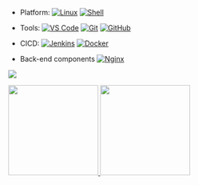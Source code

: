 - Platform:
[![Linux](https://img.shields.io/badge/-Linux-F16061?logo=linux&logoColor=000)]()
[![Shell](https://img.shields.io/badge/-Shell-4EC422?logo=Shell&logoColor=FF7043)]()

- Tools:
[![VS Code](https://img.shields.io/badge/-VS%20Code-007ACC?style=plastic&logo=visual-studio-code)]()
[![Git](https://img.shields.io/badge/-Git-000000?logo=git&logoColor=FF7043)]()
[![GitHub](https://img.shields.io/badge/-GitHub-181717?style=plastic&logo=github)]()

- CICD:
[![Jenkins](https://img.shields.io/badge/-Jenkins-F6C915?logo=jenkins&logoColor=F16061)]()
[![Docker](https://img.shields.io/badge/docker-20232A?logo=docker&logoColor=61DAFB)]()

- Back-end components
[![Nginx](https://img.shields.io/badge/-Nginx-F6C915?logo=nginx&logoColor=029137)]()




[<img src="https://metrics.lecoq.io/Helix002?template=classic&base=header%2C%20activity%2C%20community%2C%20repositories%2C%20metadata&base.indepth=false&base.hireable=false&base.skip=false&config.timezone=Asia%2FShanghai">](https://metrics.lecoq.io/)

[<span><img src="https://github-readme-stats.vercel.app/api/top-langs/?username=Helix002&layout=compact" height=180/></span>
 <span><img src="https://github-readme-stats.vercel.app/api?username=Helix002&count_private=true&show_icons=true&theme=cobalt" height=180/></span>](https://github.com/anuraghazra/github-readme-stats)







<!-- reference website
https://metrics.lecoq.io/
https://github.com/anuraghazra/github-readme-stats
https://shields.io/
-->
